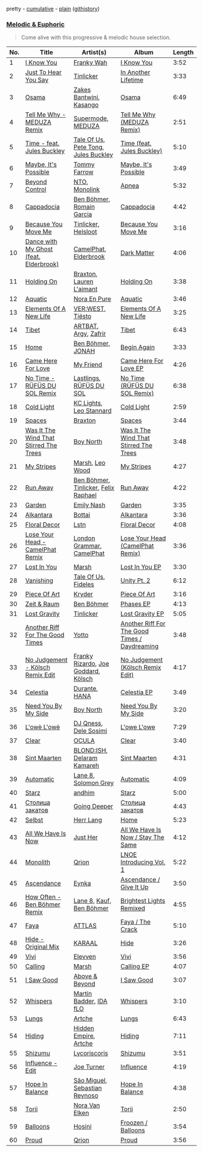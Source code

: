 pretty - [cumulative](/playlists/cumulative/Melodic%20&%20Euphoric.md) - [plain](/playlists/plain/37i9dQZF1DWTiVLKoHQ1yC) ([githistory](https://github.githistory.xyz/vitokorn/spotify-playlist-archive/blob/master/playlists/plain/37i9dQZF1DWTiVLKoHQ1yC))

### [Melodic & Euphoric](https://open.spotify.com/playlist/37i9dQZF1DWTiVLKoHQ1yC)

> Come alive with this progressive & melodic house selection.

| No. | Title | Artist(s) | Album | Length |
|---|---|---|---|---|
| 1 | [I Know You](https://open.spotify.com/track/5f7gdXvYTZqCRl4ieL4xvl) | [Franky Wah](https://open.spotify.com/artist/3IG3Ub4ra8AuSxCFDVkVco) | [I Know You](https://open.spotify.com/album/2CXL7xliVASXyKWYoJfu3Q) | 3:52 |
| 2 | [Just To Hear You Say](https://open.spotify.com/track/66F2eP3BZWCmQiycL0trAs) | [Tinlicker](https://open.spotify.com/artist/5EmEZjq8eHEC6qFnT63Lza) | [In Another Lifetime](https://open.spotify.com/album/5YbDMcXp70ko2WzPFA7WEb) | 3:33 |
| 3 | [Osama](https://open.spotify.com/track/1YPkBfrRCpvBrwJU66LQWq) | [Zakes Bantwini](https://open.spotify.com/artist/5mZLaYqN0ZkjxfeUUmiuqL), [Kasango](https://open.spotify.com/artist/3jteNJj8zf2v4qYMGDXa8r) | [Osama](https://open.spotify.com/album/08FzfT91jguU5Odn4bHc7T) | 6:49 |
| 4 | [Tell Me Why - MEDUZA Remix](https://open.spotify.com/track/7jrMFjEq0t09f7m3HnnWXl) | [Supermode](https://open.spotify.com/artist/7urnl0uH1w3NCoErxw7AUK), [MEDUZA](https://open.spotify.com/artist/0xRXCcSX89eobfrshSVdyu) | [Tell Me Why (MEDUZA Remix)](https://open.spotify.com/album/6CTjQWx50yUs4wNu95cnlM) | 2:51 |
| 5 | [Time - feat. Jules Buckley](https://open.spotify.com/track/4d2Gndzn9dnmUC8jIzI9d4) | [Tale Of Us](https://open.spotify.com/artist/1UL813H5aj3e8ekE5RqWqc), [Pete Tong](https://open.spotify.com/artist/6n1t55WMsSIUFHrAL4mUsB), [Jules Buckley](https://open.spotify.com/artist/5gGbAKDXhDoBXIJe8SuBvX) | [Time (feat. Jules Buckley)](https://open.spotify.com/album/77wNbVUueAga2P28GqHovW) | 5:10 |
| 6 | [Maybe, It's Possible](https://open.spotify.com/track/0bHFuMqBH9kk7h3KgHMqJe) | [Tommy Farrow](https://open.spotify.com/artist/48PJbNNOaXy5gbHGHlar5T) | [Maybe, It's Possible](https://open.spotify.com/album/1ef3AznSTfNt5OOAZPIAv5) | 3:49 |
| 7 | [Beyond Control](https://open.spotify.com/track/5pK2Elt8xOENwe8xAGfASw) | [NTO](https://open.spotify.com/artist/7ry8L53T4oJtSIogGYuioq), [Monolink](https://open.spotify.com/artist/2I4hRNCYkPKJQlkoEZKjYx) | [Apnea](https://open.spotify.com/album/2P7XyZlFlhCHtXCUp7al5C) | 5:32 |
| 8 | [Cappadocia](https://open.spotify.com/track/4rERaNiKlILD603GJvdEvm) | [Ben Böhmer](https://open.spotify.com/artist/5tDjiBYUsTqzd0RkTZxK7u), [Romain Garcia](https://open.spotify.com/artist/7iCW4xyVOIklzZ2qc7pS5h) | [Cappadocia](https://open.spotify.com/album/0reS9m5prtXtDFetcKIr9C) | 4:42 |
| 9 | [Because You Move Me](https://open.spotify.com/track/05GvwwTLLID738BbKN1ze0) | [Tinlicker](https://open.spotify.com/artist/5EmEZjq8eHEC6qFnT63Lza), [Helsloot](https://open.spotify.com/artist/6dC41opH96WjFwWhhAxBsS) | [Because You Move Me](https://open.spotify.com/album/6BJlfbdvDpdjeC35GNRwBI) | 3:16 |
| 10 | [Dance with My Ghost (feat. Elderbrook)](https://open.spotify.com/track/6lQzNJLgIn4uEK4NUMUcjv) | [CamelPhat](https://open.spotify.com/artist/240wlM8vDrf6S4zCyzGj2W), [Elderbrook](https://open.spotify.com/artist/2vf4pRsEY6LpL5tKmqWb64) | [Dark Matter](https://open.spotify.com/album/6MMe5dAtwWrV0ldIPdctgN) | 4:06 |
| 11 | [Holding On](https://open.spotify.com/track/4yqRW7Ovd47DcgfuWXzEGR) | [Braxton](https://open.spotify.com/artist/3yOWDl4RunYUhE6dWCXhp4), [Lauren L'aimant](https://open.spotify.com/artist/2M2QzPADSybcVig2CBTcFJ) | [Holding On](https://open.spotify.com/album/2kTunMwym8g0oFkljWvXZ0) | 3:38 |
| 12 | [Aquatic](https://open.spotify.com/track/4PJaGVVVYNSN9EZJmMLtfK) | [Nora En Pure](https://open.spotify.com/artist/24DO0PijjITGIEWsO8XaPs) | [Aquatic](https://open.spotify.com/album/1sXUPeXG3bo3norKvF2nJx) | 3:46 |
| 13 | [Elements Of A New Life](https://open.spotify.com/track/4aoT4eYesZWIwifnIFRgcs) | [VER:WEST](https://open.spotify.com/artist/0Ig1YsHXd4GGVLWXXYqM2W), [Tiësto](https://open.spotify.com/artist/2o5jDhtHVPhrJdv3cEQ99Z) | [Elements Of A New Life](https://open.spotify.com/album/47c6Wt8ZJP39IEhtn8JzTd) | 3:25 |
| 14 | [Tibet](https://open.spotify.com/track/7xvl39LuJ8o5yeHR1kta90) | [ARTBAT](https://open.spotify.com/artist/3BkRu2TGd2I1uBxZKddfg1), [Argy](https://open.spotify.com/artist/1NaQOKgddaJipUtmptb7GI), [Zafrir](https://open.spotify.com/artist/3DJVDo0kd19fZXpTabasOX) | [Tibet](https://open.spotify.com/album/6mQ61LMEZzW5HAvFWFumbK) | 6:43 |
| 15 | [Home](https://open.spotify.com/track/2FsUQgO3jopRHjW6rQ7jMc) | [Ben Böhmer](https://open.spotify.com/artist/5tDjiBYUsTqzd0RkTZxK7u), [JONAH](https://open.spotify.com/artist/3Rmw0IldYoch0L6XmTjQO4) | [Begin Again](https://open.spotify.com/album/1ZwkNGxlonmG4bjmLbV1Rr) | 3:33 |
| 16 | [Came Here For Love](https://open.spotify.com/track/3SWZ0hpjeYT1BCx0Auqi6l) | [My Friend](https://open.spotify.com/artist/1hg70WTHwGUQ7XDbjy3szw) | [Came Here For Love EP](https://open.spotify.com/album/5nPnubdJCVf8E6vxcbEFOi) | 4:26 |
| 17 | [No Time - RÜFÜS DU SOL Remix](https://open.spotify.com/track/7qRqmkHtKgk9B8FTGp9YjL) | [Lastlings](https://open.spotify.com/artist/0M7GyeyRi2fG8c1LdP4jhi), [RÜFÜS DU SOL](https://open.spotify.com/artist/5Pb27ujIyYb33zBqVysBkj) | [No Time (RÜFÜS DU SOL Remix)](https://open.spotify.com/album/4uYah5RDbWZkcytZ5OwdEy) | 6:38 |
| 18 | [Cold Light](https://open.spotify.com/track/6jRwkbiqOfkNGty2fGTXzd) | [KC Lights](https://open.spotify.com/artist/0bUZrFj7rstq07E4iAJHgZ), [Leo Stannard](https://open.spotify.com/artist/37fzXndf2fxVrk7qarhyo0) | [Cold Light](https://open.spotify.com/album/73mEzcDcvZImZ0nAn52VSB) | 2:59 |
| 19 | [Spaces](https://open.spotify.com/track/0bWtNDvDLoR1lgFhf2MEvY) | [Braxton](https://open.spotify.com/artist/3yOWDl4RunYUhE6dWCXhp4) | [Spaces](https://open.spotify.com/album/79BuUC7A4UwuFOcSz9BNhB) | 3:44 |
| 20 | [Was It The Wind That Stirred The Trees](https://open.spotify.com/track/7DhgAwnYzYnJzSdqQhTYwB) | [Boy North](https://open.spotify.com/artist/5RWTv1TLAxHSP7N33pFJfN) | [Was It The Wind That Stirred The Trees](https://open.spotify.com/album/7sanzFRWH1nfrXrLFix8Am) | 3:48 |
| 21 | [My Stripes](https://open.spotify.com/track/0gT8d4DW5wDlJahSlLiuda) | [Marsh](https://open.spotify.com/artist/1eucLGnPT27tdEh6MU29wp), [Leo Wood](https://open.spotify.com/artist/58vAPzbpMZAVTHWA1KT68B) | [My Stripes](https://open.spotify.com/album/261Kgweh2NYQcLq6DHkUhp) | 4:27 |
| 22 | [Run Away](https://open.spotify.com/track/4l8fwDaGkOWJqvNacpcBTo) | [Ben Böhmer](https://open.spotify.com/artist/5tDjiBYUsTqzd0RkTZxK7u), [Tinlicker](https://open.spotify.com/artist/5EmEZjq8eHEC6qFnT63Lza), [Felix Raphael](https://open.spotify.com/artist/4nknUpUYu4baxWwkunq81Z) | [Run Away](https://open.spotify.com/album/3KP04xsSyd236fx8GJPfxK) | 4:22 |
| 23 | [Garden](https://open.spotify.com/track/77uXlUY5qtAxiN1UCtAcyF) | [Emily Nash](https://open.spotify.com/artist/6OaDL8ICMweuCQZfgYIKup) | [Garden](https://open.spotify.com/album/1ojXM8eKlN2poo2wbKpwCm) | 3:35 |
| 24 | [Alkantara](https://open.spotify.com/track/4UnF7mAMF48oueqqhSLrai) | [Bottai](https://open.spotify.com/artist/2wghI3P3W8vxgsb0le3Fgk) | [Alkantara](https://open.spotify.com/album/208tzedbu4E8jrZp9dfsZo) | 3:36 |
| 25 | [Floral Decor](https://open.spotify.com/track/2CrKPgTinZordfA9xfhjQC) | [Lstn](https://open.spotify.com/artist/0OO1zgX3CUfJQwoOEBSKSp) | [Floral Decor](https://open.spotify.com/album/1BBSHiWKFxZaUlIBCWBSVX) | 4:08 |
| 26 | [Lose Your Head - CamelPhat Remix](https://open.spotify.com/track/7aggzqfbAW7LnkJUy9UAdJ) | [London Grammar](https://open.spotify.com/artist/3Bd1cgCjtCI32PYvDC3ynO), [CamelPhat](https://open.spotify.com/artist/240wlM8vDrf6S4zCyzGj2W) | [Lose Your Head (CamelPhat Remix)](https://open.spotify.com/album/4WTLAbwOs4ev2nneLA9DrH) | 3:36 |
| 27 | [Lost In You](https://open.spotify.com/track/2aqx6MOQxskEH5OlpTtyp2) | [Marsh](https://open.spotify.com/artist/1eucLGnPT27tdEh6MU29wp) | [Lost In You EP](https://open.spotify.com/album/2N2GUBaJpYW7xHbDU5lnHl) | 3:30 |
| 28 | [Vanishing](https://open.spotify.com/track/03AOPd7ZJbE9LPIA8oZMsA) | [Tale Of Us](https://open.spotify.com/artist/1UL813H5aj3e8ekE5RqWqc), [Fideles](https://open.spotify.com/artist/39RaU9BN81x3KBo299bwXs) | [Unity Pt. 2](https://open.spotify.com/album/5FkWjMTGQOhag93NyFfLP6) | 6:12 |
| 29 | [Piece Of Art](https://open.spotify.com/track/05Z9XLTEN2aJx3y6YWlGoJ) | [Kryder](https://open.spotify.com/artist/1xfLBmx0n8DQri9HxJsq9O) | [Piece Of Art](https://open.spotify.com/album/2FxV796hbaU52R033iD7s5) | 3:16 |
| 30 | [Zeit & Raum](https://open.spotify.com/track/2JgYy5MXQOxxsF5jCa8mnT) | [Ben Böhmer](https://open.spotify.com/artist/5tDjiBYUsTqzd0RkTZxK7u) | [Phases EP](https://open.spotify.com/album/3KkF7vJ9dwemVpVWTNiuC6) | 4:13 |
| 31 | [Lost Gravity](https://open.spotify.com/track/4UwtgYX9wp4z9zLIfzVviV) | [Tinlicker](https://open.spotify.com/artist/5EmEZjq8eHEC6qFnT63Lza) | [Lost Gravity EP](https://open.spotify.com/album/6tQSndkw5ajwFDt0u1Cb1W) | 5:05 |
| 32 | [Another Riff For The Good Times](https://open.spotify.com/track/2nfHtKszA0Ae7vQJXbARp7) | [Yotto](https://open.spotify.com/artist/5Dyfxq0ZrFjjeFBdSNxDbo) | [Another Riff For The Good Times / Daydreaming](https://open.spotify.com/album/4ACy5ync0g9C1cgphs8YMG) | 3:48 |
| 33 | [No Judgement - Kölsch Remix Edit](https://open.spotify.com/track/0Dwb20y4Y174GDvLw0Dr51) | [Franky Rizardo](https://open.spotify.com/artist/2UgphhGSlC9QWgaZWUOCkl), [Joe Goddard](https://open.spotify.com/artist/380fnmlGnkyueBMqGWx2k5), [Kölsch](https://open.spotify.com/artist/2D9Oe8R9UhbMvFAsMJpXj0) | [No Judgement (Kölsch Remix Edit)](https://open.spotify.com/album/6cUbkloy5dDTZ9muvMLiOo) | 4:17 |
| 34 | [Celestia](https://open.spotify.com/track/3BZ8KRBfIg9Lu9Zl3i2X6N) | [Durante](https://open.spotify.com/artist/1BqIPGrEhdjdLFpUzce2dh), [HANA](https://open.spotify.com/artist/224Zsim3dmWXWYUXFuHv0o) | [Celestia EP](https://open.spotify.com/album/7hBWsXRF3UzahsPs9fgDcp) | 3:49 |
| 35 | [Need You By My Side](https://open.spotify.com/track/22ddzTjm8BO39CySTC4J5y) | [Boy North](https://open.spotify.com/artist/5RWTv1TLAxHSP7N33pFJfN) | [Need You By My Side](https://open.spotify.com/album/1iYfXhyJbX6SunMbZUKLcP) | 3:20 |
| 36 | [L'owè L'owè](https://open.spotify.com/track/2kvJDwV4Mfm2ItUUMmkzSx) | [DJ Qness](https://open.spotify.com/artist/6VT3tPkf65cNEp8vOdpWZ0), [Dele Sosimi](https://open.spotify.com/artist/2HHFbP3OFh0bOgdnMYfqsc) | [L'owe L'owe](https://open.spotify.com/album/6sIfcPlPmIZDFytI1m0qGG) | 7:29 |
| 37 | [Clear](https://open.spotify.com/track/2qEUwn7wOYwecjpQbrCvjB) | [OCULA](https://open.spotify.com/artist/2VzzhmEHXT4nGim8nBw4ij) | [Clear](https://open.spotify.com/album/7ciRUrWcDS2KWQM98ojFyA) | 3:40 |
| 38 | [Sint Maarten](https://open.spotify.com/track/00tIiOoqhX2RM5WTtKm9Ep) | [BLOND:ISH](https://open.spotify.com/artist/6zsJjoCtL1WByG0VsuFWzR), [Delaram Kamareh](https://open.spotify.com/artist/6gfSQcJIullatXKeWpZ7jB) | [Sint Maarten](https://open.spotify.com/album/1ScGb9mg9NXKEOWTMSkD7O) | 4:31 |
| 39 | [Automatic](https://open.spotify.com/track/3IBIj8uAS6meeTvZmBlMpP) | [Lane 8](https://open.spotify.com/artist/27gtK7m9vYwCyJ04zz0kIb), [Solomon Grey](https://open.spotify.com/artist/7pCfNMcSlUWQgBXbyoEcyO) | [Automatic](https://open.spotify.com/album/0MCMAGZpWjWzUMTKbt8EYf) | 4:09 |
| 40 | [Starz](https://open.spotify.com/track/4QdrjvWnftlEW1tlRwxYvx) | [andhim](https://open.spotify.com/artist/6XJeFzmI6vrWyHcdB7EImP) | [Starz](https://open.spotify.com/album/6ABh7hs4z4lrjmp1R22R9t) | 5:00 |
| 41 | [Столица закатов](https://open.spotify.com/track/6DwuQjVWPRRICEqJJedZYb) | [Going Deeper](https://open.spotify.com/artist/2SHmJ9pvh1h1TXu2WulzL4) | [Столица закатов](https://open.spotify.com/album/3RMnzbvkcxMwSqcrq9LqYS) | 4:43 |
| 42 | [Selbst](https://open.spotify.com/track/0J6O7RnXKPtkMXy5xknwT3) | [Herr Lang](https://open.spotify.com/artist/1QWAUgdcriLwIL5o0ZT0b5) | [Home](https://open.spotify.com/album/6b510MW2DE4m6icWc4AOOP) | 5:23 |
| 43 | [All We Have Is Now](https://open.spotify.com/track/2mE3NVgBQcuHgaKVa8rybJ) | [Just Her](https://open.spotify.com/artist/6SI2JOqTJwLVX63w28PxoL) | [All We Have Is Now / Stay The Same](https://open.spotify.com/album/72TTK8jGMZmOtlOILk41ny) | 4:12 |
| 44 | [Monolith](https://open.spotify.com/track/5HUQByo24AQbWzEEWJeBiB) | [Qrion](https://open.spotify.com/artist/0bGDTQ78MVgI5Snqo9KJZw) | [LNOE Introducing Vol. 1](https://open.spotify.com/album/3qdIt9ZElhxVeGwbydXpzz) | 5:22 |
| 45 | [Ascendance](https://open.spotify.com/track/3oGT77L9qz72A5AjRlfqSh) | [Eynka](https://open.spotify.com/artist/0yG65Hobg0EEGfxqfFq4Jg) | [Ascendance / Give It Up](https://open.spotify.com/album/11nOsnCqKzMWEZ0fUeEyCd) | 3:50 |
| 46 | [How Often - Ben Böhmer Remix](https://open.spotify.com/track/6Lmm4yos2CGxFqPdhBy38x) | [Lane 8](https://open.spotify.com/artist/27gtK7m9vYwCyJ04zz0kIb), [Kauf](https://open.spotify.com/artist/4T7v6mIRvUB3AEORZRzWUy), [Ben Böhmer](https://open.spotify.com/artist/5tDjiBYUsTqzd0RkTZxK7u) | [Brightest Lights Remixed](https://open.spotify.com/album/70JL21ywMn2hLg3EyfwUPW) | 4:55 |
| 47 | [Faya](https://open.spotify.com/track/014CvkxnvQX6GhBqwzMK68) | [ATTLAS](https://open.spotify.com/artist/0jM4IKp6YlTxq8tNDH9fX3) | [Faya / The Crack](https://open.spotify.com/album/0izMn5RtpSfigpljdTtKXF) | 5:10 |
| 48 | [Hide - Original Mix](https://open.spotify.com/track/2xsQqjipGiLW7yD3Pbepdn) | [KARAAL](https://open.spotify.com/artist/3Y7PbeV4kHellR2AzG636b) | [Hide](https://open.spotify.com/album/35Qr8Kfqkut5j7WWJTAXdd) | 3:26 |
| 49 | [Vivi](https://open.spotify.com/track/3v8HGq086dJh7UX7ixE3A1) | [Elevven](https://open.spotify.com/artist/1x72oeaWJ5kdXMXZoq0Icu) | [Vivi](https://open.spotify.com/album/7rxnh6BRTnmhUaIqGCJbjy) | 3:56 |
| 50 | [Calling](https://open.spotify.com/track/5NrecJDB0DefSkXKERjTFF) | [Marsh](https://open.spotify.com/artist/1eucLGnPT27tdEh6MU29wp) | [Calling EP](https://open.spotify.com/album/0dDkU7N5EdbL9cernFdnKi) | 4:07 |
| 51 | [I Saw Good](https://open.spotify.com/track/58R30o2zynpgdvG5Nxfur8) | [Above & Beyond](https://open.spotify.com/artist/10gzBoINW3cLJfZUka8Zoe) | [I Saw Good](https://open.spotify.com/album/6LTbiiZ7tfWtDTVxsDzWKU) | 3:07 |
| 52 | [Whispers](https://open.spotify.com/track/0Rz8DdxSqMuYDzTrzXSQNG) | [Martin Badder](https://open.spotify.com/artist/6YDB8EqiwJvkIzXUtYgpA8), [IDA fLO](https://open.spotify.com/artist/1lnuLr8sTuDB4ghdZZ4uHV) | [Whispers](https://open.spotify.com/album/2TG8n4sZ0loBauataq3rwg) | 3:10 |
| 53 | [Lungs](https://open.spotify.com/track/7ooSRbTulJUUtatq4pl80X) | [Artche](https://open.spotify.com/artist/75urDDpUkt0jMdQgVx3XFV) | [Lungs](https://open.spotify.com/album/5zgVbEqb773OX6liiiZ7Ap) | 6:43 |
| 54 | [Hiding](https://open.spotify.com/track/6rAbSwrfReG9rpcmwIsgPH) | [Hidden Empire](https://open.spotify.com/artist/44Ga1YqZthFOzZSTHiNWkC), [Artche](https://open.spotify.com/artist/75urDDpUkt0jMdQgVx3XFV) | [Hiding](https://open.spotify.com/album/2XAdRKNStUZKUDrZ1flBkH) | 7:11 |
| 55 | [Shizumu](https://open.spotify.com/track/1wkvr4SJj99nz7Xukp20dZ) | [Lycoriscoris](https://open.spotify.com/artist/44fky3vQ6AYZ15CmNYrmyt) | [Shizumu](https://open.spotify.com/album/3teCzBp0dery4nVRmQrGvj) | 3:51 |
| 56 | [Influence - Edit](https://open.spotify.com/track/1zPRy3M77zRP9nqxULP04s) | [Joe Turner](https://open.spotify.com/artist/6mWRj2iXabH0pqlYnqYMup) | [Influence](https://open.spotify.com/album/7d3X4vmORcxsVK9Hq3dJ0o) | 4:19 |
| 57 | [Hope In Balance](https://open.spotify.com/track/4QoiPRqq271TEpzY6F785o) | [São Miguel](https://open.spotify.com/artist/1iVxCBBr46gznMxUBnnuMq), [Sebastian Reynoso](https://open.spotify.com/artist/4TYYLNG592TpKs4mfyQCFX) | [Hope In Balance](https://open.spotify.com/album/6KWDP1PTwlvP9lkWfYttyO) | 4:38 |
| 58 | [Torii](https://open.spotify.com/track/0PxVllnUIzt36tvbu5thj5) | [Nora Van Elken](https://open.spotify.com/artist/04m3oUGzjO3EJTQidFzTgM) | [Torii](https://open.spotify.com/album/2oJIKUuxPO2MeiBQQhd3x4) | 2:50 |
| 59 | [Balloons](https://open.spotify.com/track/0NQhw2ZcwkfaVN98QYsY7X) | [Hosini](https://open.spotify.com/artist/3DQ7WGIfJ4z4aQzNE1bNFF) | [Froozen / Balloons](https://open.spotify.com/album/2R0BNhSn4wE1xfQ9R8cLYT) | 3:54 |
| 60 | [Proud](https://open.spotify.com/track/57fgc1wsUpAj0BfTHncOaT) | [Qrion](https://open.spotify.com/artist/0bGDTQ78MVgI5Snqo9KJZw) | [Proud](https://open.spotify.com/album/0xyI5ztV0OXUVgZHxLUkzH) | 3:56 |